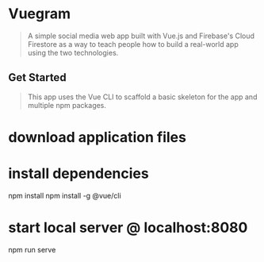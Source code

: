 # Vuegram

> A simple social media web app built with Vue.js and Firebase's Cloud Firestore as a way to teach people how to build a real-world app using the two technologies.

## Get Started

> This app uses the Vue CLI to scaffold a basic skeleton for the app and multiple npm packages.

# download application files

# install dependencies
npm install
npm install -g @vue/cli

# start local server @ localhost:8080
npm run serve
